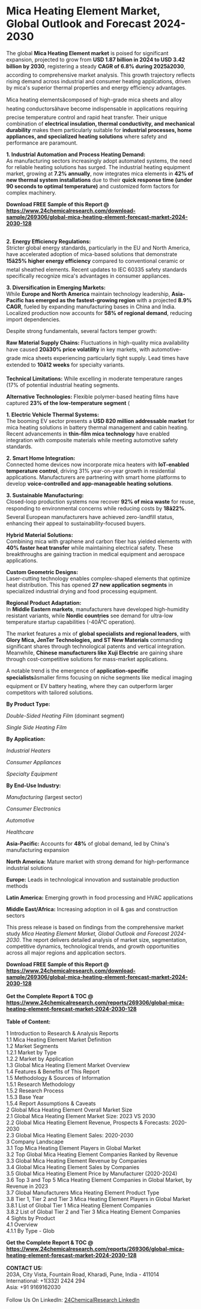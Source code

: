 <h1>Mica Heating Element Market, Global Outlook and Forecast 2024-2030</h1><p>The global <strong>Mica Heating Element market</strong> is poised for significant expansion, projected to grow from <strong>USD 1.87 billion in 2024 to USD 3.42 billion by 2030</strong>, registering a steady <strong>CAGR of 6.8% during 2025â2030</strong>, according to comprehensive market analysis. This growth trajectory reflects rising demand across industrial and consumer heating applications, driven by mica's superior thermal properties and energy efficiency advantages.</p><p>Mica heating elementsâcomposed of high-grade mica sheets and alloy heating conductorsâhave become indispensable in applications requiring precise temperature control and rapid heat transfer. Their unique combination of <strong>electrical insulation, thermal conductivity, and mechanical durability</strong> makes them particularly suitable for <strong>industrial processes, home appliances, and specialized heating solutions</strong> where safety and performance are paramount.</p><p><strong>1. Industrial Automation and Process Heating Demand:</strong><br>
As manufacturing sectors increasingly adopt automated systems, the need for reliable heating solutions has surged. The industrial heating equipment market, growing at <strong>7.2% annually</strong>, now integrates mica elements in <strong>42% of new thermal system installations</strong> due to their <strong>quick response time (under 90 seconds to optimal temperature)</strong> and customized form factors for complex machinery.</p><div><b>Download FREE Sample of this Report @ 
            <a href="https://www.24chemicalresearch.com/download-sample/269306/global-mica-heating-element-forecast-market-2024-2030-128">
            https://www.24chemicalresearch.com/download-sample/269306/global-mica-heating-element-forecast-market-2024-2030-128</a></b></div><br><p><strong>2. Energy Efficiency Regulations:</strong><br>
Stricter global energy standards, particularly in the EU and North America, have accelerated adoption of mica-based solutions that demonstrate <strong>15â25% higher energy efficiency</strong> compared to conventional ceramic or metal sheathed elements. Recent updates to IEC 60335 safety standards specifically recognize mica's advantages in consumer appliances.</p><p><strong>3. Diversification in Emerging Markets:</strong><br>
While <strong>Europe and North America</strong> maintain technology leadership, <strong>Asia-Pacific has emerged as the fastest-growing region</strong> with a projected <strong>8.9% CAGR</strong>, fueled by expanding manufacturing bases in China and India. Localized production now accounts for <strong>58% of regional demand</strong>, reducing import dependencies.</p><p>Despite strong fundamentals, several factors temper growth:</p><p><strong>Raw Material Supply Chains:</strong> Fluctuations in high-quality mica availability have caused <strong>20â30% price volatility</strong> in key markets, with automotive-grade mica sheets experiencing particularly tight supply. Lead times have extended to <strong>10â12 weeks</strong> for specialty variants.</p><p><strong>Technical Limitations:</strong> While excelling in moderate temperature ranges (17% of potential industrial heating segments.</p><p><strong>Alternative Technologies:</strong> Flexible polymer-based heating films have captured <strong>23% of the low-temperature segment</strong> (
	</p><p><strong>1. Electric Vehicle Thermal Systems:</strong><br>
The booming EV sector presents a <strong>USD 820 million addressable market</strong> for mica heating solutions in battery thermal management and cabin heating. Recent advancements in <strong>thin-film mica technology</strong> have enabled integration with composite materials while meeting automotive safety standards.</p><p><strong>2. Smart Home Integration:</strong><br>
Connected home devices now incorporate mica heaters with <strong>IoT-enabled temperature control</strong>, driving 31% year-on-year growth in residential applications. Manufacturers are partnering with smart home platforms to develop <strong>voice-controlled and app-manageable heating solutions</strong>.</p><p><strong>3. Sustainable Manufacturing:</strong><br>
Closed-loop production systems now recover <strong>92% of mica waste</strong> for reuse, responding to environmental concerns while reducing costs by <strong>18â22%</strong>. Several European manufacturers have achieved zero-landfill status, enhancing their appeal to sustainability-focused buyers.</p><p><strong>Hybrid Material Solutions:</strong><br>
	Combining mica with graphene and carbon fiber has yielded elements with <strong>40% faster heat transfer</strong> while maintaining electrical safety. These breakthroughs are gaining traction in medical equipment and aerospace applications.</p><p><strong>Custom Geometric Designs:</strong><br>
	Laser-cutting technology enables complex-shaped elements that optimize heat distribution. This has opened <strong>27 new application segments</strong> in specialized industrial drying and food processing equipment.</p><p><strong>Regional Product Adaptation:</strong><br>
	In <strong>Middle Eastern markets</strong>, manufacturers have developed high-humidity resistant variants, while <strong>Nordic countries</strong> see demand for ultra-low temperature startup capabilities (-40Â°C operation).</p><p>The market features a mix of <strong>global specialists and regional leaders</strong>, with <strong>Glory Mica, JenTer Technologies, and ST New Materials</strong> commanding significant shares through technological patents and vertical integration. Meanwhile, <strong>Chinese manufacturers like Xuji Electric</strong> are gaining share through cost-competitive solutions for mass-market applications.</p><p>A notable trend is the emergence of <strong>application-specific specialists</strong>âsmaller firms focusing on niche segments like medical imaging equipment or EV battery heating, where they can outperform larger competitors with tailored solutions.</p><p><strong>By Product Type:</strong></p><p><em>Double-Sided Heating Film</em> (dominant segment)</p><p><em>Single Side Heating Film</em></p><p><strong>By Application:</strong></p><p><em>Industrial Heaters</em></p><p><em>Consumer Appliances</em></p><p><em>Specialty Equipment</em></p><p><strong>By End-Use Industry:</strong></p><p><em>Manufacturing</em> (largest sector)</p><p><em>Consumer Electronics</em></p><p><em>Automotive</em></p><p><em>Healthcare</em></p><p><strong>Asia-Pacific:</strong> Accounts for <strong>48%</strong> of global demand, led by China's manufacturing expansion</p><p><strong>North America:</strong> Mature market with strong demand for high-performance industrial solutions</p><p><strong>Europe:</strong> Leads in technological innovation and sustainable production methods</p><p><strong>Latin America:</strong> Emerging growth in food processing and HVAC applications</p><p><strong>Middle East/Africa:</strong> Increasing adoption in oil &amp; gas and construction sectors</p><p>This press release is based on findings from the comprehensive market study <em>Mica Heating Element Market, Global Outlook and Forecast 2024-2030</em>. The report delivers detailed analysis of market size, segmentation, competitive dynamics, technological trends, and growth opportunities across all major regions and application sectors.</p><div><b>Download FREE Sample of this Report @ 
            <a href="https://www.24chemicalresearch.com/download-sample/269306/global-mica-heating-element-forecast-market-2024-2030-128">
            https://www.24chemicalresearch.com/download-sample/269306/global-mica-heating-element-forecast-market-2024-2030-128</a></b></div><br><div><b>Get the Complete Report & TOC @ 
            <a href="https://www.24chemicalresearch.com/reports/269306/global-mica-heating-element-forecast-market-2024-2030-128">
            https://www.24chemicalresearch.com/reports/269306/global-mica-heating-element-forecast-market-2024-2030-128</a></b></div><br>
            <b>Table of Content:</b><p>1 Introduction to Research & Analysis Reports<br />
    1.1 Mica Heating Element Market Definition<br />
    1.2 Market Segments<br />
        1.2.1 Market by Type<br />
        1.2.2 Market by Application<br />
    1.3 Global Mica Heating Element Market Overview<br />
    1.4 Features & Benefits of This Report<br />
    1.5 Methodology & Sources of Information<br />
        1.5.1 Research Methodology<br />
        1.5.2 Research Process<br />
        1.5.3 Base Year<br />
        1.5.4 Report Assumptions & Caveats<br />
2 Global Mica Heating Element Overall Market Size<br />
    2.1 Global Mica Heating Element Market Size: 2023 VS 2030<br />
    2.2 Global Mica Heating Element Revenue, Prospects & Forecasts: 2020-2030<br />
    2.3 Global Mica Heating Element Sales: 2020-2030<br />
3 Company Landscape<br />
    3.1 Top Mica Heating Element Players in Global Market<br />
    3.2 Top Global Mica Heating Element Companies Ranked by Revenue<br />
    3.3 Global Mica Heating Element Revenue by Companies<br />
    3.4 Global Mica Heating Element Sales by Companies<br />
    3.5 Global Mica Heating Element Price by Manufacturer (2020-2024)<br />
    3.6 Top 3 and Top 5 Mica Heating Element Companies in Global Market, by Revenue in 2023<br />
    3.7 Global Manufacturers Mica Heating Element Product Type<br />
    3.8 Tier 1, Tier 2 and Tier 3 Mica Heating Element Players in Global Market<br />
        3.8.1 List of Global Tier 1 Mica Heating Element Companies<br />
        3.8.2 List of Global Tier 2 and Tier 3 Mica Heating Element Companies<br />
4 Sights by Product<br />
    4.1 Overview<br />
        4.1.1 By Type - Glob</p><div><b>Get the Complete Report & TOC @ 
            <a href="https://www.24chemicalresearch.com/reports/269306/global-mica-heating-element-forecast-market-2024-2030-128">
            https://www.24chemicalresearch.com/reports/269306/global-mica-heating-element-forecast-market-2024-2030-128</a></b></div><br><b>CONTACT US:</b><br>
            203A, City Vista, Fountain Road, Kharadi, Pune, India - 411014<br>
            International: +1(332) 2424 294<br>
            Asia: +91 9169162030 <br><br>
            Follow Us On LinkedIn: <a href="https://www.linkedin.com/company/24chemicalresearch/">24ChemicalResearch LinkedIn</a>